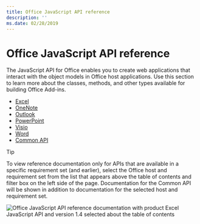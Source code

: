 ```yaml
---
title: Office JavaScript API reference 
description: ''
ms.date: 02/28/2019
---
```


# Office JavaScript API reference

The JavaScript API for Office enables you to create web applications that interact with the object models in Office host applications. Use this section to learn more about the classes, methods, and other types available for building Office Add-ins.

- [Excel](/javascript/api/api-ref-office-js?view=excel-js-preview)
- [OneNote](/javascript/api/api-ref-office-js?view=onenote-js-1.1)
- [Outlook](/javascript/api/api-ref-office-js?view=outlook-js-preview)
- [PowerPoint](/javascript/api/api-ref-office-js?view=powerpoint-js-1.1)
- [Visio](/javascript/api/api-ref-office-js?view=visio-js-1.1)
- [Word](/javascript/api/api-ref-office-js?view=word-js-preview)
- [Common API](/javascript/api/api-ref-office-js?view=common-js)

> [!TIP]
> To view reference documentation only for APIs that are available in a specific requirement set (and earlier), select the Office host and requirement set from the list that appears above the table of contents and filter box on the left side of the page. Documentation for the Common API will be shown in addition to documentation for the selected host and requirement set.
>
> ![Office JavaScript API reference documentation with product Excel JavaScript API and version 1.4 selected about the table of contents](/javascript/api/images/api-ref-moniker-selector-1.png)